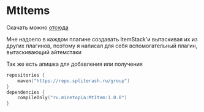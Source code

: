 # MtItems

Скачать можно [отсюда](https://jenkins.spliterash.ru/job/public/job/MtItem/)

Мне надоело в каждом плагине создавать ItemStack'и вытаскивая их из других плагинов, поэтому я написал для себя
вспомогательный плагин, вытаскивающий айтемстаки

Так же есть апишка для добавления или получения

```kotlin
repositories {
    maven("https://repo.spliterash.ru/group")
}
dependencies {
    compileOnly("ru.minetopia:MtItem:1.0.0")
}
```